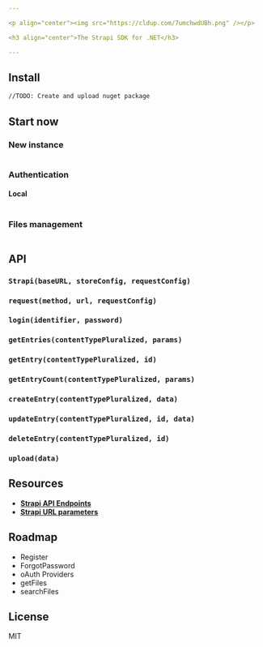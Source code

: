 ```yaml
---

<p align="center"><img src="https://cldup.com/7umchwdUBh.png" /></p>

<h3 align="center">The Strapi SDK for .NET</h3>

---
```



## Install

```sh
//TODO: Create and upload nuget package
```

## Start now

### New instance
```js

```

### Authentication

#### Local
```js

```


### Files management

```js

```


## API

### `Strapi(baseURL, storeConfig, requestConfig)`
### `request(method, url, requestConfig)`
### `login(identifier, password)`
### `getEntries(contentTypePluralized, params)`
### `getEntry(contentTypePluralized, id)`
### `getEntryCount(contentTypePluralized, params)`
### `createEntry(contentTypePluralized, data)`
### `updateEntry(contentTypePluralized, id, data)`
### `deleteEntry(contentTypePluralized, id)`
### `upload(data)`

## Resources

- [**Strapi API Endpoints**](https://strapi.io/documentation/3.0.0-beta.x/content-api/api-endpoints.html)
- [**Strapi URL parameters**](https://strapi.io/documentation/3.0.0-beta.x/content-api/parameters.html)

## Roadmap

* Register
* ForgotPassword
* oAuth Providers
* getFiles
* searchFiles

## License

MIT
